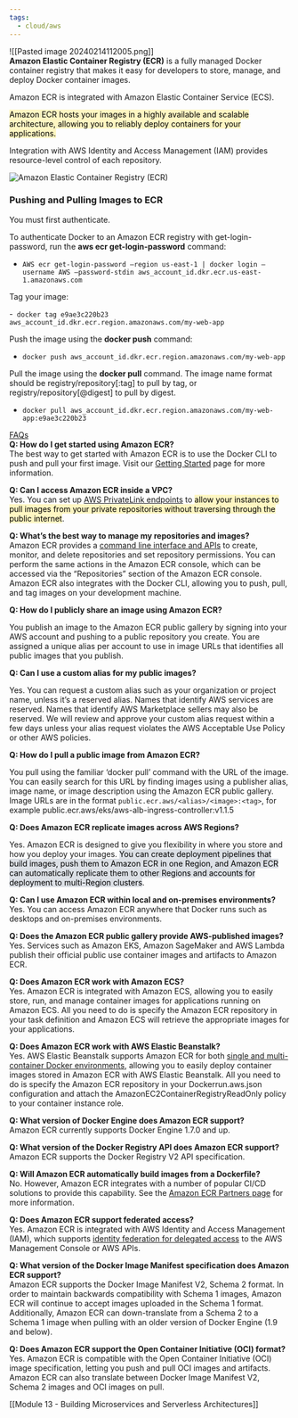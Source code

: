```yaml
---
tags:
  - cloud/aws
---
```


![[Pasted image 20240214112005.png]]  
**Amazon Elastic Container Registry (ECR)** is a fully managed Docker container registry that makes it easy for developers to store, manage, and deploy Docker container images.

Amazon ECR is integrated with Amazon Elastic Container Service (ECS).

<mark style="background: #FFF3A3A6;">Amazon ECR hosts your images in a highly available and scalable architecture, allowing you to reliably deploy containers for your applications.</mark>

Integration with AWS Identity and Access Management (IAM) provides resource-level control of each repository.

![Amazon Elastic Container Registry (ECR)](https://digitalcloud.training/wp-content/uploads/2022/01/amazon-elastic-container-registry-ecr-1.jpeg)

### Pushing and Pulling Images to ECR

You must first authenticate.

To authenticate Docker to an Amazon ECR registry with get-login-password, run the **aws ecr get-login-password** command:

- ``AWS ecr get-login-password –region us-east-1 | docker login –username AWS –password-stdin aws_account_id.dkr.ecr.us-east-1.amazonaws.com``

Tag your image:

-`` docker tag e9ae3c220b23 aws_account_id.dkr.ecr.region.amazonaws.com/my-web-app``

Push the image using the **docker push** command:

- ``docker push aws_account_id.dkr.ecr.region.amazonaws.com/my-web-app``

Pull the image using the **docker pull** command. The image name format should be registry/repository[:tag] to pull by tag, or registry/repository[@digest] to pull by digest.

- ``docker pull aws_account_id.dkr.ecr.region.amazonaws.com/my-web-app:e9ae3c220b23``

[FAQs](https://aws.amazon.com/ecr/faqs/)  
**Q: How do I get started using Amazon ECR?**  
The best way to get started with Amazon ECR is to use the Docker CLI to push and pull your first image. Visit our [Getting Started](https://aws.amazon.com/ecr/getting-started/) page for more information.

**Q: Can I access Amazon ECR inside a VPC?**  
Yes. You can set up [AWS PrivateLink endpoints](https://docs.aws.amazon.com/AmazonECS/latest/developerguide/vpc-endpoints.html) to <mark style="background: #FFF3A3A6;">allow your instances to pull images from your private repositories without traversing through the public internet</mark>.  

**Q: What’s the best way to manage my repositories and images?**  
Amazon ECR provides a [command line interface and APIs](http://aws.amazon.com/documentation/ecr/) to create, monitor, and delete repositories and set repository permissions. You can perform the same actions in the Amazon ECR console, which can be accessed via the “Repositories” section of the Amazon ECR console. Amazon ECR also integrates with the Docker CLI, allowing you to push, pull, and tag images on your development machine.

**Q: How do I publicly share an image using Amazon ECR?**

You publish an image to the Amazon ECR public gallery by signing into your AWS account and pushing to a public repository you create. You are assigned a unique alias per account to use in image URLs that identifies all public images that you publish.

**Q: Can I use a custom alias for my public images?**

Yes. You can request a custom alias such as your organization or project name, unless it’s a reserved alias. Names that identify AWS services are reserved. Names that identify AWS Marketplace sellers may also be reserved. We will review and approve your custom alias request within a few days unless your alias request violates the AWS Acceptable Use Policy or other AWS policies.  

**Q: How do I pull a public image from Amazon ECR?**

You pull using the familiar ‘docker pull’ command with the URL of the image. You can easily search for this URL by finding images using a publisher alias, image name, or image description using the Amazon ECR public gallery. Image URLs are in the format `public.ecr.aws/<alias>/<image>:<tag>`, for example public.ecr.aws/eks/aws-alb-ingress-controller:v1.1.5  

**Q: Does Amazon ECR replicate images across AWS Regions?**

Yes. Amazon ECR is designed to give you flexibility in where you store and how you deploy your images. <mark style="background: #CACFD9A6;">You can create deployment pipelines that build images, push them to Amazon ECR in one Region, and Amazon ECR can automatically replicate them to other Regions and accounts for deployment to multi-Region clusters</mark>.

**Q: Can I use Amazon ECR within local and on-premises environments?**  
Yes. You can access Amazon ECR anywhere that Docker runs such as desktops and on-premises environments.

**Q: Does the Amazon ECR public gallery provide AWS-published images?**  
Yes. Services such as Amazon EKS, Amazon SageMaker and AWS Lambda publish their official public use container images and artifacts to Amazon ECR.  

**Q: Does Amazon ECR work with Amazon ECS?**  
Yes. Amazon ECR is integrated with Amazon ECS, allowing you to easily store, run, and manage container images for applications running on Amazon ECS. All you need to do is specify the Amazon ECR repository in your task definition and Amazon ECS will retrieve the appropriate images for your applications.

**Q: Does Amazon ECR work with AWS Elastic Beanstalk?**  
Yes. AWS Elastic Beanstalk supports Amazon ECR for both [single and multi-container Docker environments](http://docs.aws.amazon.com/elasticbeanstalk/latest/dg/create_deploy_docker.container.console.html), allowing you to easily deploy container images stored in Amazon ECR with AWS Elastic Beanstalk. All you need to do is specify the Amazon ECR repository in your Dockerrun.aws.json configuration and attach the AmazonEC2ContainerRegistryReadOnly policy to your container instance role.

**Q: What version of Docker Engine does Amazon ECR support?**  
Amazon ECR currently supports Docker Engine 1.7.0 and up.

**Q: What version of the Docker Registry API does Amazon ECR support?**  
Amazon ECR supports the Docker Registry V2 API specification.

**Q: Will Amazon ECR automatically build images from a Dockerfile?**  
No. However, Amazon ECR integrates with a number of popular CI/CD solutions to provide this capability. See the [Amazon ECR Partners page](https://aws.amazon.com/what-are-containers/partners/) for more information.

**Q: Does Amazon ECR support federated access?**  
Yes. Amazon ECR is integrated with AWS Identity and Access Management (IAM), which supports [identity federation for delegated access](https://aws.amazon.com/identity/federation/) to the AWS Management Console or AWS APIs.

**Q: What version of the Docker Image Manifest specification does Amazon ECR support?**  
Amazon ECR supports the Docker Image Manifest V2, Schema 2 format. In order to maintain backwards compatibility with Schema 1 images, Amazon ECR will continue to accept images uploaded in the Schema 1 format. Additionally, Amazon ECR can down-translate from a Schema 2 to a Schema 1 image when pulling with an older version of Docker Engine (1.9 and below).

**Q: Does Amazon ECR support the Open Container Initiative (OCI) format?**  
Yes. Amazon ECR is compatible with the Open Container Initiative (OCI) image specification, letting you push and pull OCI images and artifacts. Amazon ECR can also translate between Docker Image Manifest V2, Schema 2 images and OCI images on pull.


[[Module 13 - Building Microservices and Serverless Architectures]]